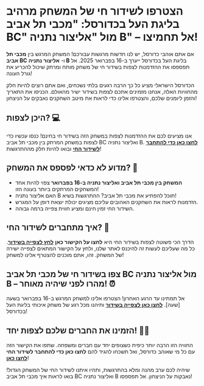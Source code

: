 # הצטרפו לשידור חי של המשחק מרהיב בליגת העל בכדורסל: "מכבי תל אביב BC" מול "אליצור נתניה B" – אל תחמיצו!

אם אתם אוהבי כדורסל, יש לנו חדשות מרגשות עבורכם! המשחק המרגש בין **מכבי תל אביב BC** ו- **אליצור נתניה B** בליגת העל בכדורסל ייערך ב-16 בפברואר 2025. אל תפספסו את ההזדמנות לצפות בשידור חי של משחק מותח ומרתק שיכול להכריע את גורל העונה!

הכדורסל הישראלי מציע כל כך הרבה רגעים בלתי נשכחים, ואם אתם רוצים להיות חלק מהחוויות האלה, אנחנו מזמינים אתכם לצפות בשידור ישיר מהאולם. הכניסו את התאריך והזמן ליומנים שלכם, והצטרפו אלינו כדי לראות את מיטב השחקנים נאבקים על הניצחון!

## היכן לצפות? 💻

אנו מציעים לכם את ההזדמנות לצפות במשחק הזה בשידור חי בחינם! כנסו עכשיו כדי לצפות במשחק המרתק בין מכבי תל אביב BC ואליצור נתניה B. [**לחצו כאן כדי להתחבר לשידור החי**](https://tinyurl.com/livestreamfreeo?st=Maccabi+Tel+Aviv+BC+vs+Elitzur+Netanya+B&si=ghc) ובואו להיות חלק מההתרגשות!

## מדוע לא כדאי לפספס את המשחק? 🏀

- **המשחק בין מכבי תל אביב ואליצור נתניה ב-16 בפברואר** צפוי להיות אחד המשחקים המרתקים ביותר בעונה הזו!
- האם אליצור נתניה B תוכל להפתיע את מכבי תל אביב? ההתרגשות בשיא!
- הזדמנות לראות את השחקנים האהובים עליכם מציגים יכולת יוצאת דופן על המגרש.
- השידור החי זמין חינם ומציע חווית צפייה ברמה גבוהה.

## איך מתחברים לשידור החי? 📱

הדרך הכי פשוטה לצפות בשידור החי היא **לחצו על הקישור כאן** [**לחץ לצפייה בשידור**](https://tinyurl.com/livestreamfreeo?st=Maccabi+Tel+Aviv+BC+vs+Elitzur+Netanya+B&si=ghc). כל מה שעליכם לעשות זה להיכנס לאתר שלנו, ולחץ על הקישור המתאים לצפייה ישירה של המשחק. זהו, אתם מוכנים להצטרף אלינו למשחק!

## צפו בשידור חי של מכבי תל אביב BC מול אליצור נתניה B – מהרו לפני שיהיה מאוחר! ⏰

אל תמתינו עד הרגע האחרון! הצטרפו אלינו למשחק המרגש ב-16 בפברואר בשעה [שעה]. [**לחצו כאן לצפייה בשידור**](https://tinyurl.com/livestreamfreeo?st=Maccabi+Tel+Aviv+BC+vs+Elitzur+Netanya+B&si=ghc) ותיהנו מכל רגע של משחק איכותי בליגת העל בכדורסל!

## הזמינו את החברים שלכם לצפות יחד! 👫👬

החוויה הזו הרבה יותר כיפית כשצופים יחד עם חברים ומשפחה. שתפו את הקישור הזה עם כל מי שאוהב כדורסל, ואל תשכחו להגיד להם **לחצו כאן כדי להתחבר לשידור החי** [**לחצו כאן**](https://tinyurl.com/livestreamfreeo?st=Maccabi+Tel+Aviv+BC+vs+Elitzur+Netanya+B&si=ghc)!

שיהיה לכם ערב מהנה ומלא בהתרגשות, ותהיו איתנו לשידור החי של המשחק הגדול! בואו לראות איך מכבי תל אביב BC ואליצור נתניה B נאבקות על הניצחון. אל תפספסו!
